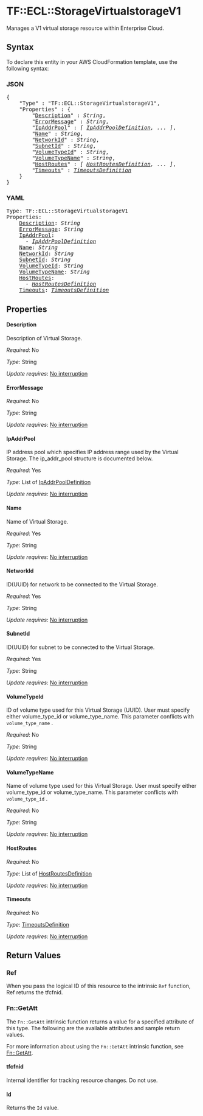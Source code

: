 # TF::ECL::StorageVirtualstorageV1

Manages a V1 virtual storage resource within Enterprise Cloud.

## Syntax

To declare this entity in your AWS CloudFormation template, use the following syntax:

### JSON

<pre>
{
    "Type" : "TF::ECL::StorageVirtualstorageV1",
    "Properties" : {
        "<a href="#description" title="Description">Description</a>" : <i>String</i>,
        "<a href="#errormessage" title="ErrorMessage">ErrorMessage</a>" : <i>String</i>,
        "<a href="#ipaddrpool" title="IpAddrPool">IpAddrPool</a>" : <i>[ <a href="ipaddrpooldefinition.md">IpAddrPoolDefinition</a>, ... ]</i>,
        "<a href="#name" title="Name">Name</a>" : <i>String</i>,
        "<a href="#networkid" title="NetworkId">NetworkId</a>" : <i>String</i>,
        "<a href="#subnetid" title="SubnetId">SubnetId</a>" : <i>String</i>,
        "<a href="#volumetypeid" title="VolumeTypeId">VolumeTypeId</a>" : <i>String</i>,
        "<a href="#volumetypename" title="VolumeTypeName">VolumeTypeName</a>" : <i>String</i>,
        "<a href="#hostroutes" title="HostRoutes">HostRoutes</a>" : <i>[ <a href="hostroutesdefinition.md">HostRoutesDefinition</a>, ... ]</i>,
        "<a href="#timeouts" title="Timeouts">Timeouts</a>" : <i><a href="timeoutsdefinition.md">TimeoutsDefinition</a></i>
    }
}
</pre>

### YAML

<pre>
Type: TF::ECL::StorageVirtualstorageV1
Properties:
    <a href="#description" title="Description">Description</a>: <i>String</i>
    <a href="#errormessage" title="ErrorMessage">ErrorMessage</a>: <i>String</i>
    <a href="#ipaddrpool" title="IpAddrPool">IpAddrPool</a>: <i>
      - <a href="ipaddrpooldefinition.md">IpAddrPoolDefinition</a></i>
    <a href="#name" title="Name">Name</a>: <i>String</i>
    <a href="#networkid" title="NetworkId">NetworkId</a>: <i>String</i>
    <a href="#subnetid" title="SubnetId">SubnetId</a>: <i>String</i>
    <a href="#volumetypeid" title="VolumeTypeId">VolumeTypeId</a>: <i>String</i>
    <a href="#volumetypename" title="VolumeTypeName">VolumeTypeName</a>: <i>String</i>
    <a href="#hostroutes" title="HostRoutes">HostRoutes</a>: <i>
      - <a href="hostroutesdefinition.md">HostRoutesDefinition</a></i>
    <a href="#timeouts" title="Timeouts">Timeouts</a>: <i><a href="timeoutsdefinition.md">TimeoutsDefinition</a></i>
</pre>

## Properties

#### Description

Description of Virtual Storage.

_Required_: No

_Type_: String

_Update requires_: [No interruption](https://docs.aws.amazon.com/AWSCloudFormation/latest/UserGuide/using-cfn-updating-stacks-update-behaviors.html#update-no-interrupt)

#### ErrorMessage

_Required_: No

_Type_: String

_Update requires_: [No interruption](https://docs.aws.amazon.com/AWSCloudFormation/latest/UserGuide/using-cfn-updating-stacks-update-behaviors.html#update-no-interrupt)

#### IpAddrPool

IP address pool which specifies IP address range
used by the Virtual Storage.
The ip_addr_pool structure is documented below.

_Required_: Yes

_Type_: List of <a href="ipaddrpooldefinition.md">IpAddrPoolDefinition</a>

_Update requires_: [No interruption](https://docs.aws.amazon.com/AWSCloudFormation/latest/UserGuide/using-cfn-updating-stacks-update-behaviors.html#update-no-interrupt)

#### Name

Name of Virtual Storage.

_Required_: Yes

_Type_: String

_Update requires_: [No interruption](https://docs.aws.amazon.com/AWSCloudFormation/latest/UserGuide/using-cfn-updating-stacks-update-behaviors.html#update-no-interrupt)

#### NetworkId

ID(UUID) for network to be connected to the Virtual Storage.

_Required_: Yes

_Type_: String

_Update requires_: [No interruption](https://docs.aws.amazon.com/AWSCloudFormation/latest/UserGuide/using-cfn-updating-stacks-update-behaviors.html#update-no-interrupt)

#### SubnetId

ID(UUID) for subnet to be connected to the Virtual Storage.

_Required_: Yes

_Type_: String

_Update requires_: [No interruption](https://docs.aws.amazon.com/AWSCloudFormation/latest/UserGuide/using-cfn-updating-stacks-update-behaviors.html#update-no-interrupt)

#### VolumeTypeId

ID of volume type used for this Virtual Storage (UUID).
User must specify either volume_type_id or volume_type_name.
This parameter conflicts with `volume_type_name` .

_Required_: No

_Type_: String

_Update requires_: [No interruption](https://docs.aws.amazon.com/AWSCloudFormation/latest/UserGuide/using-cfn-updating-stacks-update-behaviors.html#update-no-interrupt)

#### VolumeTypeName

Name of volume type used for this Virtual Storage.
User must specify either volume_type_id or volume_type_name.
This parameter conflicts with `volume_type_id` .

_Required_: No

_Type_: String

_Update requires_: [No interruption](https://docs.aws.amazon.com/AWSCloudFormation/latest/UserGuide/using-cfn-updating-stacks-update-behaviors.html#update-no-interrupt)

#### HostRoutes

_Required_: No

_Type_: List of <a href="hostroutesdefinition.md">HostRoutesDefinition</a>

_Update requires_: [No interruption](https://docs.aws.amazon.com/AWSCloudFormation/latest/UserGuide/using-cfn-updating-stacks-update-behaviors.html#update-no-interrupt)

#### Timeouts

_Required_: No

_Type_: <a href="timeoutsdefinition.md">TimeoutsDefinition</a>

_Update requires_: [No interruption](https://docs.aws.amazon.com/AWSCloudFormation/latest/UserGuide/using-cfn-updating-stacks-update-behaviors.html#update-no-interrupt)

## Return Values

### Ref

When you pass the logical ID of this resource to the intrinsic `Ref` function, Ref returns the tfcfnid.

### Fn::GetAtt

The `Fn::GetAtt` intrinsic function returns a value for a specified attribute of this type. The following are the available attributes and sample return values.

For more information about using the `Fn::GetAtt` intrinsic function, see [Fn::GetAtt](https://docs.aws.amazon.com/AWSCloudFormation/latest/UserGuide/intrinsic-function-reference-getatt.html).

#### tfcfnid

Internal identifier for tracking resource changes. Do not use.

#### Id

Returns the <code>Id</code> value.

